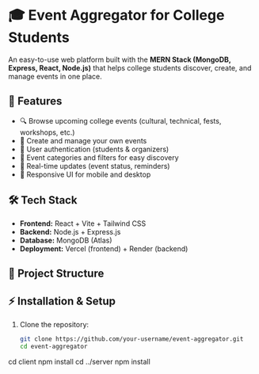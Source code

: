 # 🎓 Event Aggregator for College Students

An easy-to-use web platform built with the **MERN Stack (MongoDB, Express, React, Node.js)** that helps college students discover, create, and manage events in one place.  

## 🚀 Features
- 🔍 Browse upcoming college events (cultural, technical, fests, workshops, etc.)
- 📝 Create and manage your own events
- 👥 User authentication (students & organizers)
- 📅 Event categories and filters for easy discovery
- 💬 Real-time updates (event status, reminders)
- 📱 Responsive UI for mobile and desktop

## 🛠️ Tech Stack
- **Frontend:** React + Vite + Tailwind CSS
- **Backend:** Node.js + Express.js
- **Database:** MongoDB (Atlas)
- **Deployment:** Vercel (frontend) + Render (backend)

## 📂 Project Structure

## ⚡ Installation & Setup

1. Clone the repository:
   ```bash
   git clone https://github.com/your-username/event-aggregator.git
   cd event-aggregator
cd client
npm install
cd ../server
npm install
